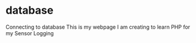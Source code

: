 database
========

Connecting to database
This is my webpage I am creating to learn PHP for my Sensor Logging
